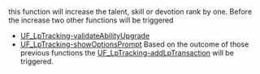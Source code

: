 this function will increase the talent, skill or devotion rank by one. Before the increase two other functions will be triggered
* [UF_LpTracking-validateAbilityUpgrade](../User%20Functions/UF_LpTracking/UF_LpTracking-validateAbilityUpgrade.md)
* [UF_LpTracking-showOptionsPrompt](../User%20Functions/UF_LpTracking/UF_LpTracking-showOptionsPrompt.md)
 Based on the outcome of those previous functions the [UF_LpTracking-addLpTransaction](../User%20Functions/UF_LpTracking/UF_LpTracking-addLpTransaction.md) will be triggered.